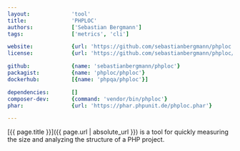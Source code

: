 ```yaml
---
layout:             'tool'
title:              'PHPLOC'
authors:            ['Sebastian Bergmann'] 
tags:               ['metrics', 'cli'] 

website:            {url: 'https://github.com/sebastianbergmann/phploc'}
license:            {url: 'https://github.com/sebastianbergmann/phploc/blob/master/LICENSE', label: 'BSD 3-clause "New" or "Revised" License'}

github:             {name: 'sebastianbergmann/phploc'}
packagist:          {name: 'phploc/phploc'}               
dockerhub:          [{name: 'phpqa/phploc'}]     

dependencies:       []
composer-dev:       {command: 'vendor/bin/phploc'}
phar:               {url: 'https://phar.phpunit.de/phploc.phar'}

---
```


[{{ page.title }}]({{ page.url | absolute_url }}) is a tool for quickly measuring the size and analyzing the structure of a PHP project.

<!--more--> 
